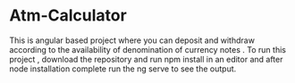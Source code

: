 # Atm-Calculator

This is angular based project where you can deposit and withdraw according to the availability of denomination of currency notes .
To run this project , download the repository and run npm install in an editor and after node installation complete run the ng serve to see the output.
